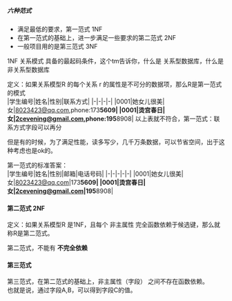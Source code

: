 ##### 六种范式

* 满足最低的要求，第一范式 1NF
* 在第一范式的基础上，进一步满足一些要求的第二范式 2NF
* 一般项目用的是第三范式 3NF

1NF 关系模式 具备的最起码条件，这个tm告诉你，什么是 关系型数据库，什么是非关系型数据库

定义：如果关系模型R 的每个关系 r 的属性是不可分的数据项，那么R是第一范式的模式  
|学生编号|姓名|性别|联系方式|
|-|-|-|-|
|0001|她女儿很美|女|8023423@qq.com,phone:173****5609|
|0001|烫宫春日|女|2cevening@gmail.com,phone:195****8908|
以上表就不符合，第一范式：联系方式字段可以再分

但是有的时候，为了满足性能，读多写少，几千万条数据，可以节省空间，出于这种考虑也是ok的。

第一范式的标准答案：  
|学生编号|姓名|性别|邮箱|电话号码|
|-|-|-|-|-|
|0001|她女儿很美|女|8023423@qq.com|173****5609|
|0001|烫宫春日|女|2cevening@gmail.com|195****8908|

#### 第二范式 2NF

定义：如果关系模型R 是1NF，且每个 非主属性 完全函数依赖于候选键，那么就称R是第二范式。  

第二范式，不能有 **不完全依赖**

#### 第三范式

第三范式，在第二范式的基础上，非主属性（字段） 之间不存在函数依赖。  
也就是说，通过字段A,B，可以得到字段C的值。  